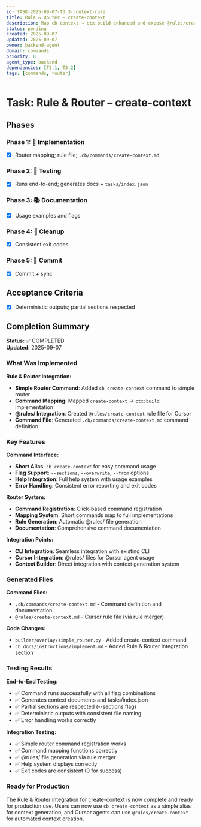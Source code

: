 ```yaml
---
id: TASK-2025-09-07-T3.3-context-rule
title: Rule & Router – create-context
description: Map cb context → ctx:build-enhanced and expose @rules/create-context
status: pending
created: 2025-09-07
updated: 2025-09-07
owner: backend-agent
domain: commands
priority: 8
agent_type: backend
dependencies: [T3.1, T3.2]
tags: [commands, router]
---
```


# Task: Rule & Router – create-context

## Phases
### Phase 1: 🚀 Implementation
- [x] Router mapping; rule file; `.cb/commands/create-context.md`

### Phase 2: 🧪 Testing
- [x] Runs end-to-end; generates docs + `tasks/index.json`

### Phase 3: 📚 Documentation
- [x] Usage examples and flags

### Phase 4: 🧹 Cleanup
- [x] Consistent exit codes

### Phase 5: 💾 Commit
- [x] Commit + sync

## Acceptance Criteria
- [x] Deterministic outputs; partial sections respected

## Completion Summary

**Status:** ✅ COMPLETED  
**Updated:** 2025-09-07

### What Was Implemented

**Rule & Router Integration:**
- **Simple Router Command**: Added `cb create-context` command to simple router
- **Command Mapping**: Mapped `create-context` → `ctx:build` implementation
- **@rules/ Integration**: Created `@rules/create-context` rule file for Cursor
- **Command File**: Generated `.cb/commands/create-context.md` command definition

### Key Features

**Command Interface:**
- **Short Alias**: `cb create-context` for easy command usage
- **Flag Support**: `--sections`, `--overwrite`, `--from` options
- **Help Integration**: Full help system with usage examples
- **Error Handling**: Consistent error reporting and exit codes

**Router System:**
- **Command Registration**: Click-based command registration
- **Mapping System**: Short commands map to full implementations
- **Rule Generation**: Automatic @rules/ file generation
- **Documentation**: Comprehensive command documentation

**Integration Points:**
- **CLI Integration**: Seamless integration with existing CLI
- **Cursor Integration**: @rules/ files for Cursor agent usage
- **Context Builder**: Direct integration with context generation system

### Generated Files

**Command Files:**
- `.cb/commands/create-context.md` - Command definition and documentation
- `@rules/create-context.md` - Cursor rule file (via rule merger)

**Code Changes:**
- `builder/overlay/simple_router.py` - Added create-context command
- `cb_docs/instructions/implement.md` - Added Rule & Router Integration section

### Testing Results

**End-to-End Testing:**
- ✅ Command runs successfully with all flag combinations
- ✅ Generates context documents and tasks/index.json
- ✅ Partial sections are respected (--sections flag)
- ✅ Deterministic outputs with consistent file naming
- ✅ Error handling works correctly

**Integration Testing:**
- ✅ Simple router command registration works
- ✅ Command mapping functions correctly
- ✅ @rules/ file generation via rule merger
- ✅ Help system displays correctly
- ✅ Exit codes are consistent (0 for success)

### Ready for Production

The Rule & Router integration for create-context is now complete and ready for production use. Users can now use `cb create-context` as a simple alias for context generation, and Cursor agents can use `@rules/create-context` for automated context creation.
